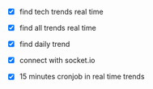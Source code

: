 - [x] find tech trends real time
- [x] find all trends real time
- [x] find daily trend

- [x] connect with socket.io
- [x] 15 minutes cronjob in real time trends